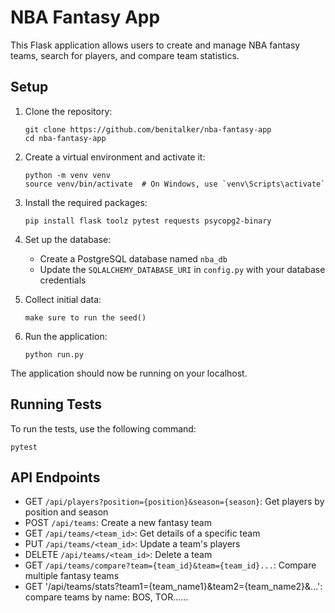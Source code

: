 # NBA Fantasy App

This Flask application allows users to create and manage NBA fantasy teams, search for players, and compare team statistics.

## Setup

1. Clone the repository:
   ```
   git clone https://github.com/benitalker/nba-fantasy-app
   cd nba-fantasy-app
   ```

2. Create a virtual environment and activate it:
   ```
   python -m venv venv
   source venv/bin/activate  # On Windows, use `venv\Scripts\activate`
   ```

3. Install the required packages:
   ```
   pip install flask toolz pytest requests psycopg2-binary
   ```

4. Set up the database:
   - Create a PostgreSQL database named `nba_db`
   - Update the `SQLALCHEMY_DATABASE_URI` in `config.py` with your database credentials

5. Collect initial data:
   ```
   make sure to run the seed()
   ```

6. Run the application:
   ```
   python run.py
   ```

The application should now be running on your localhost.

## Running Tests

To run the tests, use the following command:
```
pytest
```

## API Endpoints

- GET `/api/players?position={position}&season={season}`: Get players by position and season
- POST `/api/teams`: Create a new fantasy team
- GET `/api/teams/<team_id>`: Get details of a specific team
- PUT `/api/teams/<team_id>`: Update a team's players
- DELETE `/api/teams/<team_id>`: Delete a team
- GET `/api/teams/compare?team={team_id}&team={team_id}...`: Compare multiple fantasy teams
- GET '/api/teams/stats?team1={team_name1}&team2={team_name2}&...': compare teams by name: BOS, TOR......


